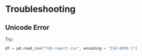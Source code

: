 # Troubleshooting

## Unicode Error

Try:

```python
df = pd.read_csv("fdd-report.csv", encoding = "ISO-8859-1")
```

